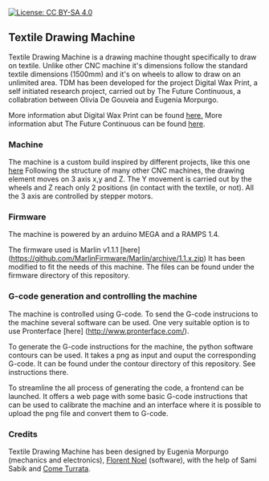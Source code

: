 [![License: CC BY-SA 4.0](https://licensebuttons.net/l/by-sa/4.0/80x15.png)](https://creativecommons.org/licenses/by-sa/4.0/)

## Textile Drawing Machine

Textile Drawing Machine is a drawing machine thought specifically to draw on textile. Unlike other CNC machine it's dimensions follow the standard textile dimensions (1500mm) and it's on wheels to allow to draw on an unlimited area. 
TDM has been developed for the project Digital Wax Print, a self initiated research project, carried out by The Future Continuous, a collabration between Olivia De Gouveia and Eugenia Morpurgo.

More information abut Digital Wax Print can be found [here.](http://digitalwaxprint.com/)
More information abut The Future Continuous can be found [here](http://www.thefuturecontinuous.com/).

### Machine

The machine is a custom build inspired by different projects, like this one [here](https://openbuilds.com/threads/cnc-sand-and-spraycalk-drawmaschine.8927/#post-52036)
Following the structure of many other CNC machines, the drawing element moves on 3 axis x,y and Z.
The Y movement is carried out by the wheels and Z reach only 2 positions (in contact with the textile, or not). 
All the 3 axis are controlled by stepper motors.

### Firmware

The machine is powered by an arduino MEGA and a RAMPS 1.4.

The firmware used is Marlin v1.1.1 [here] (https://github.com/MarlinFirmware/Marlin/archive/1.1.x.zip)
It has been modified to fit the needs of this machine. The files can be found under the firmware directory of this repository.

### G-code generation and controlling the machine

The machine is controlled using G-code. To send the G-code instrucions to the machine several software can be used. One very suitable option is to use Pronterface [here] (http://www.pronterface.com/).

To generate the G-code instructions for the machine, the python software contours can be used. It takes a png as input and ouput the corresponding G-code. It can be found under the contour directory of this repository. See instructions there.

To streamline the all process of generating the code, a frontend can be launched. It offers a web page with some basic G-code instructions that can be used to calibrate the machine and an interface where it is possible to upload the png file and convert them to G-code. 

### Credits
Textile Drawing Machine  has been designed by Eugenia Morpurgo (mechanics and electronics), [Florent Noel](https://github.com/heb-dtc) (software), with the help of Sami Sabik and [Come Turrata](https://github.com/cometu). 
